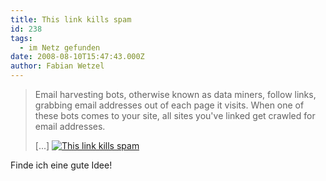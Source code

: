 ```yaml
---
title: This link kills spam
id: 238
tags:
  - im Netz gefunden
date: 2008-08-10T15:47:43.000Z
author: Fabian Wetzel
---
```


> Email harvesting bots, otherwise known as data miners, follow links, grabbing email addresses out of each page it visits. When one of these bots comes to your site, all sites you've linked get crawled for email addresses.
> 
> [...]
[![This link kills spam](https://az275061.vo.msecnd.net/blogmedia/2008/08/this_link_kills_spam.png)](http://officeofstrategicinfluence.com/spam/)

Finde ich eine gute Idee!

